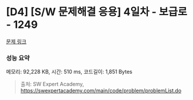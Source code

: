 # [D4] [S/W 문제해결 응용] 4일차 - 보급로 - 1249 

[문제 링크](https://swexpertacademy.com/main/code/problem/problemDetail.do?contestProbId=AV15QRX6APsCFAYD) 

### 성능 요약

메모리: 92,228 KB, 시간: 510 ms, 코드길이: 1,851 Bytes



> 출처: SW Expert Academy, https://swexpertacademy.com/main/code/problem/problemList.do